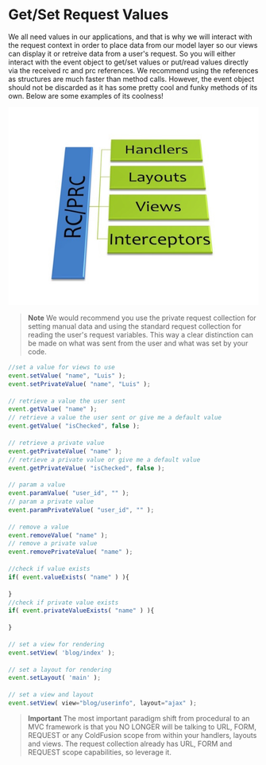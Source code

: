 # Get/Set Request Values

We all need values in our applications, and that is why we will interact with the request context in order to place data from our model layer so our views can display it or retreive data from a user's request. So you will either interact with the event object to get/set values or put/read values directly via the received rc and prc references. We recommend using the references as structures are much faster than method calls. However, the event object should not be discarded as it has some pretty cool and funky methods of its own. Below are some examples of its coolness!

<img src="/images/RequestCollectionDataBus.jpg">

> **Note** We would recommend you use the private request collection for setting manual data and using the standard request collection for reading the user's request variables. This way a clear distinction can be made on what was sent from the user and what was set by your code.

```js
//set a value for views to use
event.setValue( "name", "Luis" );
event.setPrivateValue( "name", "Luis" );

// retrieve a value the user sent
event.getValue( "name" );
// retrieve a value the user sent or give me a default value
event.getValue( "isChecked", false );

// retrieve a private value
event.getPrivateValue( "name" );
// retrieve a private value or give me a default value
event.getPrivateValue( "isChecked", false );

// param a value
event.paramValue( "user_id", "" );
// param a private value
event.paramPrivateValue( "user_id", "" );

// remove a value
event.removeValue( "name" );
// remove a private value
event.removePrivateValue( "name" );

//check if value exists
if( event.valueExists( "name" ) ){

}
//check if private value exists
if( event.privateValueExists( "name" ) ){

}

// set a view for rendering
event.setView( 'blog/index' );

// set a layout for rendering
event.setLayout( 'main' );

// set a view and layout
event.setView( view="blog/userinfo", layout="ajax" );

```

> **Important** The most important paradigm shift from procedural to an MVC framework is that you NO LONGER will be talking to URL, FORM, REQUEST or any ColdFusion scope from within your handlers, layouts and views. The request collection already has URL, FORM and REQUEST scope capabilities, so leverage it.





